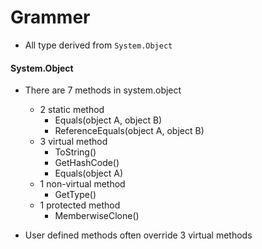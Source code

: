 # Grammer

* All type derived from `System.Object`



#### System.Object

* There are 7 methods in system.object
  * 2 static method 
    * Equals(object A, object B)
    * ReferenceEquals(object A, object B)
  * 3 virtual method
    * ToString()
    * GetHashCode()
    * Equals(object A)
  * 1 non-virtual method
    * GetType()
  * 1 protected method 
    * MemberwiseClone()

* User defined methods often override 3 virtual methods



